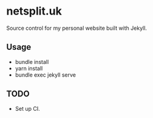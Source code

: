 # netsplit.uk

Source control for my personal website built with Jekyll.

## Usage

* bundle install
* yarn install
* bundle exec jekyll serve

## TODO

* Set up CI.

